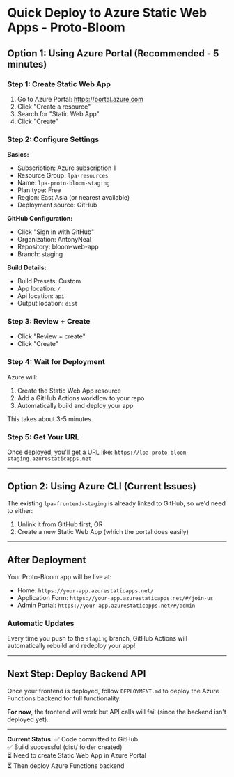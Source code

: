 # Quick Deploy to Azure Static Web Apps - Proto-Bloom

## Option 1: Using Azure Portal (Recommended - 5 minutes)

### Step 1: Create Static Web App

1. Go to Azure Portal: https://portal.azure.com
2. Click "Create a resource"
3. Search for "Static Web App"
4. Click "Create"

### Step 2: Configure Settings

**Basics:**
- Subscription: Azure subscription 1
- Resource Group: `lpa-resources`
- Name: `lpa-proto-bloom-staging`
- Plan type: Free
- Region: East Asia (or nearest available)
- Deployment source: GitHub

**GitHub Configuration:**
- Click "Sign in with GitHub"
- Organization: AntonyNeal
- Repository: bloom-web-app
- Branch: staging

**Build Details:**
- Build Presets: Custom
- App location: `/`
- Api location: `api`
- Output location: `dist`

### Step 3: Review + Create

- Click "Review + create"
- Click "Create"

### Step 4: Wait for Deployment

Azure will:
1. Create the Static Web App resource
2. Add a GitHub Actions workflow to your repo
3. Automatically build and deploy your app

This takes about 3-5 minutes.

### Step 5: Get Your URL

Once deployed, you'll get a URL like:
`https://lpa-proto-bloom-staging.azurestaticapps.net`

---

## Option 2: Using Azure CLI (Current Issues)

The existing `lpa-frontend-staging` is already linked to GitHub, so we'd need to either:
1. Unlink it from GitHub first, OR
2. Create a new Static Web App (which the portal does easily)

---

## After Deployment

Your Proto-Bloom app will be live at:
- Home: `https://your-app.azurestaticapps.net/`
- Application Form: `https://your-app.azurestaticapps.net/#/join-us`
- Admin Portal: `https://your-app.azurestaticapps.net/#/admin`

### Automatic Updates

Every time you push to the `staging` branch, GitHub Actions will automatically rebuild and redeploy your app!

---

## Next Step: Deploy Backend API

Once your frontend is deployed, follow `DEPLOYMENT.md` to deploy the Azure Functions backend for full functionality.

**For now**, the frontend will work but API calls will fail (since the backend isn't deployed yet).

---

**Current Status:**
✅ Code committed to GitHub  
✅ Build successful (dist/ folder created)  
⏳ Need to create Static Web App in Azure Portal  
⏳ Then deploy Azure Functions backend
